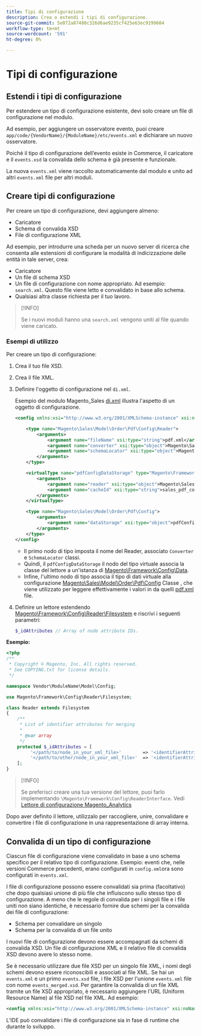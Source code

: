 ```yaml
---
title: Tipi di configurazione
description: Crea o estendi i tipi di configurazione.
source-git-commit: 5e072a87480c326d6ae9235cf425e63ec9199684
workflow-type: tm+mt
source-wordcount: '591'
ht-degree: 0%

---
```



# Tipi di configurazione

## Estendi i tipi di configurazione

Per estendere un tipo di configurazione esistente, devi solo creare un file di configurazione nel modulo.

Ad esempio, per aggiungere un osservatore evento, puoi creare `app/code/{VendorName}/{ModuleName}/etc/events.xml` e dichiarare un nuovo osservatore.

Poiché il tipo di configurazione dell’evento esiste in Commerce, il caricatore e il `events.xsd` la convalida dello schema è già presente e funzionale.

La nuova `events.xml` viene raccolto automaticamente dal modulo e unito ad altri `events.xml` file per altri moduli.

## Creare tipi di configurazione

Per creare un tipo di configurazione, devi aggiungere almeno:

- Caricatore
- Schema di convalida XSD
- File di configurazione XML

Ad esempio, per introdurre una scheda per un nuovo server di ricerca che consenta alle estensioni di configurare la modalità di indicizzazione delle entità in tale server, crea:

- Caricatore
- Un file di schema XSD
- Un file di configurazione con nome appropriato. Ad esempio: `search.xml`. Questo file viene letto e convalidato in base allo schema.
- Qualsiasi altra classe richiesta per il tuo lavoro.

>[!INFO]
>
>Se i nuovi moduli hanno una `search.xml` vengono uniti al file quando viene caricato.

### Esempi di utilizzo

Per creare un tipo di configurazione:

1. Crea il tuo file XSD.
1. Crea il file XML.
1. Definire l&#39;oggetto di configurazione nel `di.xml`.

   Esempio del modulo Magento_Sales [di.xml](https://github.com/magento/magento2/blob/2.4/app/code/Magento/Sales/etc/di.xml) illustra l&#39;aspetto di un oggetto di configurazione.

   ```xml
   <config xmlns:xsi="http://www.w3.org/2001/XMLSchema-instance" xsi:noNamespaceSchemaLocation="urn:magento:framework:ObjectManager/etc/config.xsd">
   
       <type name="Magento\Sales\Model\Order\Pdf\Config\Reader">
           <arguments>
               <argument name="fileName" xsi:type="string">pdf.xml</argument>
               <argument name="converter" xsi:type="object">Magento\Sales\Model\Order\Pdf\Config\Converter</argument>
               <argument name="schemaLocator" xsi:type="object">Magento\Sales\Model\Order\Pdf\Config\SchemaLocator</argument>
           </arguments>
       </type>
   
       <virtualType name="pdfConfigDataStorage" type="Magento\Framework\Config\Data">
           <arguments>
               <argument name="reader" xsi:type="object">Magento\Sales\Model\Order\Pdf\Config\Reader</argument>
               <argument name="cacheId" xsi:type="string">sales_pdf_config</argument>
           </arguments>
       </virtualType>
   
       <type name="Magento\Sales\Model\Order\Pdf\Config">
           <arguments>
               <argument name="dataStorage" xsi:type="object">pdfConfigDataStorage</argument>
           </arguments>
       </type>
   </config>
   ```

   - Il primo nodo di tipo imposta il nome del Reader, associato `Converter` e `SchemaLocator` classi.
   - Quindi, il `pdfConfigDataStorage` il nodo del tipo virtuale associa la classe del lettore a un&#39;istanza di [Magento\Framework\Config\Data](https://github.com/magento/magento2/blob/2.4/lib/internal/Magento/Framework/Config/Data.php).
   - Infine, l&#39;ultimo nodo di tipo associa il tipo di dati virtuale alla configurazione [Magento\Sales\Model\Order\Pdf\Config](https://github.com/magento/magento2/blob/2.4/app/code/Magento/Sales/Model/Order/Pdf/Config.php) Classe , che viene utilizzato per leggere effettivamente i valori in da quelli [pdf.xml](https://github.com/magento/magento2/blob/2.4/app/code/Magento/Sales/etc/pdf.xml) file.

1. Definire un lettore estendendo [Magento\Framework\Config\Reader\Filesystem](https://github.com/magento/magento2/blob/2.4/lib/internal/Magento/Framework/Config/Reader/Filesystem.php) e riscrivi i seguenti parametri:

   ```php
   $_idAttributes // Array of node attribute IDs.
   ```

**Esempio:**

```php
<?php
/**
 * Copyright © Magento, Inc. All rights reserved.
 * See COPYING.txt for license details.
 */

namespace Vendor\ModuleName\Model\Config;

use Magento\Framework\Config\Reader\Filesystem;

class Reader extends Filesystem
{
    /**
     * List of identifier attributes for merging
     *
     * @var array
     */
    protected $_idAttributes = [
         '</path/to/node_in_your_xml_file>'        => '<identifierAttributeName>',
         '</path/to/other/node_in_your_xml_file>'  => '<identifierAttributeName>',
    ];
}
```

>[!INFO]
>
>Se preferisci creare una tua versione del lettore, puoi farlo implementando `\Magento\Framework\Config\ReaderInterface`. Vedi [Lettore di configurazione Magento_Analytics](https://github.com/magento/magento2/blob/2.4/app/code/Magento/Analytics/ReportXml/Config/Reader.php)

Dopo aver definito il lettore, utilizzalo per raccogliere, unire, convalidare e convertire i file di configurazione in una rappresentazione di array interna.

## Convalida di un tipo di configurazione

Ciascun file di configurazione viene convalidato in base a uno schema specifico per il relativo tipo di configurazione. Esempio: eventi che, nelle versioni Commerce precedenti, erano configurati in `config.xml`ora sono configurati in `events.xml`.

I file di configurazione possono essere convalidati sia prima (facoltativo) che dopo qualsiasi unione di più file che influiscono sullo stesso tipo di configurazione. A meno che le regole di convalida per i singoli file e i file uniti non siano identiche, è necessario fornire due schemi per la convalida dei file di configurazione:

- Schema per convalidare un singolo
- Schema per la convalida di un file unito

I nuovi file di configurazione devono essere accompagnati da schemi di convalida XSD. Un file di configurazione XML e il relativo file di convalida XSD devono avere lo stesso nome.

Se è necessario utilizzare due file XSD per un singolo file XML, i nomi degli schemi devono essere riconoscibili e associati al file XML.
Se hai un `events.xml` e un primo `events.xsd` file, i file XSD per l&#39;unione `events.xml` file con nome `events_merged.xsd`.
Per garantire la convalida di un file XML tramite un file XSD appropriato, è necessario aggiungere l&#39;URL (Uniform Resource Name) al file XSD nel file XML. Ad esempio:

```xml
<config xmlns:xsi="http://www.w3.org/2001/XMLSchema-instance" xsi:noNamespaceSchemaLocation="urn:magento:framework:ObjectManager:etc/config.xsd">
```

L’IDE può convalidare i file di configurazione sia in fase di runtime che durante lo sviluppo.
